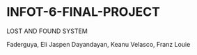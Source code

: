 # INFOT-6-FINAL-PROJECT

LOST AND FOUND SYSTEM

Faderguya, Eli Jaspen
Dayandayan, Keanu
Velasco, Franz Louie
